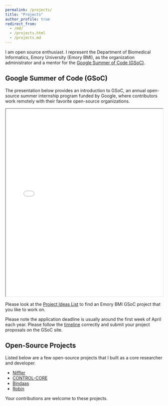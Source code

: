 ```yaml
---
permalink: /projects/
title: "Projects"
author_profile: true
redirect_from: 
  - /md/
  - /projects.html
  - /projects.md
---
```


I am open source enthusiast. I represent the Department of Biomedical Informatics, Emory University (Emory BMI), as the organization administrator and a mentor for the [Google Summer of Code (GSoC)](https://summerofcode.withgoogle.com/). 

## Google Summer of Code (GSoC)

The presentation below provides an introduction to GSoC, an annual open-source summer internship program funded by Google, where contributors work remotely with their favorite open-source organizations.

<iframe src="../files/GSoC.pdf" width="100%" height="600px"></iframe>

Please look at the [Project Ideas List](https://github.com/NISYSLAB/Emory-BMI-GSoC/) to find an Emory BMI GSoC project that you like to work on.

Please note the application deadline is usually around the first week of April each year. Please follow the [timeline](https://developers.google.com/open-source/gsoc/timeline) correctly and submit your project proposals on the GSoC site.


## Open-Source Projects

Listed below are a few open-source projects that I built as a core researcher and developer.

* [Niffler](https://github.com/Emory-HITI/Niffler/)
* [CONTROL-CORE](https://github.com/ControlCore-Project/)
* [Bindaas](https://github.com/sharmalab/bindaas)
* [Robin](https://github.com/pradeeban/robin)

Your contributions are welcome to these projects.